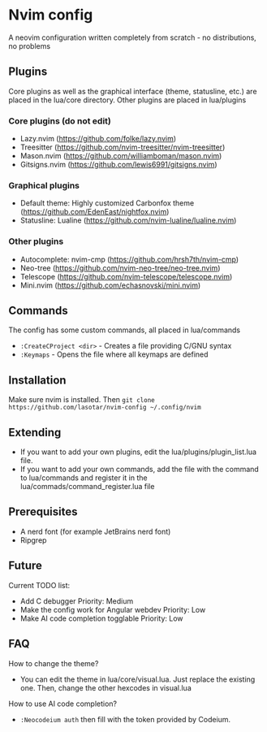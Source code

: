 # Nvim config
A neovim configuration written completely from scratch - no distributions, no problems

## Plugins
Core plugins as well as the graphical interface (theme, statusline, etc.) are placed in the lua/core directory.
Other plugins are placed in lua/plugins

### Core plugins (do not edit)
- Lazy.nvim (https://github.com/folke/lazy.nvim)
- Treesitter (https://github.com/nvim-treesitter/nvim-treesitter)
- Mason.nvim (https://github.com/williamboman/mason.nvim)
- Gitsigns.nvim (https://github.com/lewis6991/gitsigns.nvim)

### Graphical plugins
- Default theme: Highly customized Carbonfox theme (https://github.com/EdenEast/nightfox.nvim)
- Statusline: Lualine (https://github.com/nvim-lualine/lualine.nvim)

### Other plugins
- Autocomplete: nvim-cmp (https://github.com/hrsh7th/nvim-cmp)
- Neo-tree (https://github.com/nvim-neo-tree/neo-tree.nvim)
- Telescope (https://github.com/nvim-telescope/telescope.nvim)
- Mini.nvim (https://github.com/echasnovski/mini.nvim)

## Commands
The config has some custom commands, all placed in lua/commands
- ```:CreateCProject <dir>``` - Creates a file providing C/GNU syntax
- ```:Keymaps``` - Opens the file where all keymaps are defined

## Installation
Make sure nvim is installed. Then
```git clone https://github.com/lasotar/nvim-config ~/.config/nvim```

## Extending
- If you want to add your own plugins, edit the lua/plugins/plugin_list.lua file.
- If you want to add your own commands, add the file with the command to lua/commands and register it in the lua/commads/command_register.lua file

## Prerequisites
- A nerd font (for example JetBrains nerd font)
- Ripgrep

## Future
Current TODO list:
- Add C debugger                                Priority: Medium
- Make the config work for Angular webdev       Priority: Low
- Make AI code completion togglable             Priority: Low 

## FAQ
How to change the theme?
- You can edit the theme in lua/core/visual.lua. Just replace the existing one. Then, change the other hexcodes in visual.lua

How to use AI code completion?
- ```:Neocodeium auth``` then fill with the token provided by Codeium.
